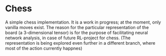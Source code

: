 # Chess
A simple chess implementation. It is a work in progress; at the moment, only vanilla moves exist.
The reason for the particular representation of the board (a 3-dimensional tensor) is for the purpose of facilitating neural network analysis, in case of future RL-project for chess. (The representation is being explored even further in a different branch,
where most of the action currently happnes)
